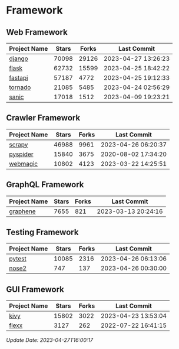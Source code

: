# Framework

## Web Framework
| Project Name | Stars | Forks | Last Commit |
| ------------ | ----- | ----- | ----------- |
| [django](https://github.com/django/django) | 70098 | 29126 | 2023-04-27 13:26:23 |
| [flask](https://github.com/pallets/flask) | 62732 | 15599 | 2023-04-25 18:42:22 |
| [fastapi](https://github.com/tiangolo/fastapi) | 57187 | 4772 | 2023-04-25 19:12:33 |
| [tornado](https://github.com/tornadoweb/tornado) | 21085 | 5485 | 2023-04-24 02:56:29 |
| [sanic](https://github.com/sanic-org/sanic) | 17018 | 1512 | 2023-04-09 19:23:21 |

## Crawler Framework
| Project Name | Stars | Forks | Last Commit |
| ------------ | ----- | ----- | ----------- |
| [scrapy](https://github.com/scrapy/scrapy) | 46988 | 9961 | 2023-04-26 06:20:37 |
| [pyspider](https://github.com/binux/pyspider) | 15840 | 3675 | 2020-08-02 17:34:20 |
| [webmagic](https://github.com/code4craft/webmagic) | 10802 | 4123 | 2023-03-22 14:25:51 |

## GraphQL Framework
| Project Name | Stars | Forks | Last Commit |
| ------------ | ----- | ----- | ----------- |
| [graphene](https://github.com/graphql-python/graphene) | 7655 | 821 | 2023-03-13 20:24:16 |

## Testing Framework
| Project Name | Stars | Forks | Last Commit |
| ------------ | ----- | ----- | ----------- |
| [pytest](https://github.com/pytest-dev/pytest) | 10085 | 2316 | 2023-04-26 06:13:06 |
| [nose2](https://github.com/nose-devs/nose2) | 747 | 137 | 2023-04-26 00:30:00 |

## GUI Framework
| Project Name | Stars | Forks | Last Commit |
| ------------ | ----- | ----- | ----------- |
| [kivy](https://github.com/kivy/kivy) | 15802 | 3022 | 2023-04-23 13:53:04 |
| [flexx](https://github.com/flexxui/flexx) | 3127 | 262 | 2022-07-22 16:41:15 |

*Update Date: 2023-04-27T16:00:17*